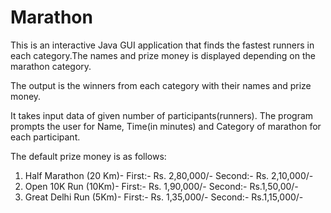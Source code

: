# Marathon

This is an interactive Java GUI application that finds the fastest runners in each category.The names and prize
money is displayed depending on the marathon category.

The output is the winners from each category with their names and prize money.


It takes input data of given number of participants(runners). The program prompts the user for Name, Time(in minutes) and
Category of marathon for each participant. 

The default prize money is as follows:

1. Half Marathon (20 Km)-
    First:- Rs. 2,80,000/-
    Second:- Rs. 2,10,000/-
2. Open 10K Run (10Km)-
    First:- Rs. 1,90,000/-
    Second:- Rs.1,50,00/-
3. Great Delhi Run (5Km)-
    First:- Rs. 1,35,000/-
    Second:- Rs.1,15,000/-

